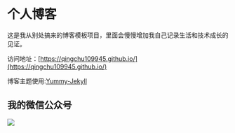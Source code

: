 # 个人博客

这是我从别处搞来的博客模板项目，里面会慢慢增加我自己记录生活和技术成长的见证。


访问地址：[https://qingchu109945.github.io/](https://qingchu109945.github.io/)


博客主题使用:[Yummy-Jekyll](https://github.com/DONGChuan/Yummy-Jekyll)


## 我的微信公众号

![](https://pic.yupoo.com/huayong/ecd520e8/ef8765d0.jpg)
